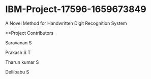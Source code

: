 # IBM-Project-17596-1659673849
A Novel Method for Handwritten Digit Recognition System

**Project Contributors

Saravanan S

Prakash S T

Tharun kumar S

Dellibabu S
